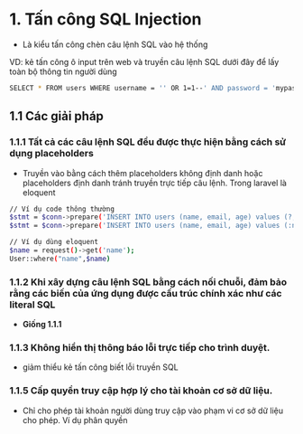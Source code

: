 # 1. Tấn công SQL Injection
  - Là kiểu tấn công chèn câu lệnh SQL vào hệ thống

VD: kẻ tấn công ô input trên web và truyền câu lệnh SQL dưới đây để lấy toàn bộ thông tin người dùng
```sh
SELECT * FROM users WHERE username = '' OR 1=1--' AND password = 'mypass'
```

## 1.1 Các giải pháp
### 1.1.1 Tất cả các câu lệnh SQL đều được thực hiện bằng cách sử dụng placeholders
  - Truyền vào bằng cách thêm placeholders không định danh hoặc placeholders định danh tránh truyền trực tiếp câu lệnh. Trong laravel là eloquent

```sh
// Ví dụ code thông thường
$stmt = $conn->prepare('INSERT INTO users (name, email, age) values (?, ?, ?)');
$stmt = $conn->prepare('INSERT INTO users (name, email, age) values (:name, :mail, :age)');
```

```sh
// Ví dụ dùng eloquent
$name = request()->get('name');
User::where("name",$name)
```
### 1.1.2 Khi xây dựng câu lệnh SQL bằng cách nối chuỗi, đảm bảo rằng các biến của ứng dụng được cấu trúc chính xác như các literal SQL
  - **Giống 1.1.1**
### 1.1.3 Không hiển thị thông báo lỗi trực tiếp cho trình duyệt.
  - giảm thiểu kẻ tấn công biết lỗi truyền SQL
### 1.1.5 Cấp quyền truy cập hợp lý cho tài khoản cơ sở dữ liệu.
  - Chỉ cho phép tài khoản người dùng truy cập vào phạm vi cơ sở dữ liệu cho phép. Ví dụ phân quyền
